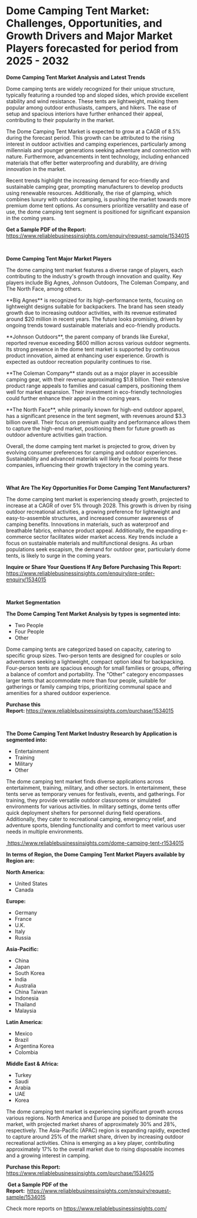 <p><h1>Dome Camping Tent Market: Challenges, Opportunities, and Growth Drivers and Major Market Players forecasted for period from 2025 - 2032</h1></p><p><strong>Dome Camping Tent Market Analysis and Latest Trends</strong></p>
<p><p>Dome camping tents are widely recognized for their unique structure, typically featuring a rounded top and sloped sides, which provide excellent stability and wind resistance. These tents are lightweight, making them popular among outdoor enthusiasts, campers, and hikers. The ease of setup and spacious interiors have further enhanced their appeal, contributing to their popularity in the market.</p><p>The Dome Camping Tent Market is expected to grow at a CAGR of 8.5% during the forecast period. This growth can be attributed to the rising interest in outdoor activities and camping experiences, particularly among millennials and younger generations seeking adventure and connection with nature. Furthermore, advancements in tent technology, including enhanced materials that offer better waterproofing and durability, are driving innovation in the market.</p><p>Recent trends highlight the increasing demand for eco-friendly and sustainable camping gear, prompting manufacturers to develop products using renewable resources. Additionally, the rise of glamping, which combines luxury with outdoor camping, is pushing the market towards more premium dome tent options. As consumers prioritize versatility and ease of use, the dome camping tent segment is positioned for significant expansion in the coming years.</p></p>
<p><strong>Get a Sample PDF of the Report:&nbsp;</strong> <a href="https://www.reliablebusinessinsights.com/enquiry/request-sample/1534015?utm_campaign=2244&utm_medium=2&utm_source=Github&utm_content=ia&utm_term=06022025&utm_id=dome-camping-tent">https://www.reliablebusinessinsights.com/enquiry/request-sample/1534015</a></p>
<p>&nbsp;</p>
<p><strong>Dome Camping Tent Major Market Players</strong></p>
<p><p>The dome camping tent market features a diverse range of players, each contributing to the industry's growth through innovation and quality. Key players include Big Agnes, Johnson Outdoors, The Coleman Company, and The North Face, among others.</p><p>**Big Agnes** is recognized for its high-performance tents, focusing on lightweight designs suitable for backpackers. The brand has seen steady growth due to increasing outdoor activities, with its revenue estimated around $20 million in recent years. The future looks promising, driven by ongoing trends toward sustainable materials and eco-friendly products.</p><p>**Johnson Outdoors**, the parent company of brands like Eureka!, reported revenue exceeding $600 million across various outdoor segments. Its strong presence in the dome tent market is supported by continuous product innovation, aimed at enhancing user experience. Growth is expected as outdoor recreation popularity continues to rise.</p><p>**The Coleman Company** stands out as a major player in accessible camping gear, with their revenue approximating $1.8 billion. Their extensive product range appeals to families and casual campers, positioning them well for market expansion. Their investment in eco-friendly technologies could further enhance their appeal in the coming years.</p><p>**The North Face**, while primarily known for high-end outdoor apparel, has a significant presence in the tent segment, with revenues around $3.3 billion overall. Their focus on premium quality and performance allows them to capture the high-end market, positioning them for future growth as outdoor adventure activities gain traction.</p><p>Overall, the dome camping tent market is projected to grow, driven by evolving consumer preferences for camping and outdoor experiences. Sustainability and advanced materials will likely be focal points for these companies, influencing their growth trajectory in the coming years.</p></p>
<p>&nbsp;</p>
<p><strong>What Are The Key Opportunities For Dome Camping Tent Manufacturers?</strong></p>
<p><p>The dome camping tent market is experiencing steady growth, projected to increase at a CAGR of over 5% through 2028. This growth is driven by rising outdoor recreational activities, a growing preference for lightweight and easy-to-assemble structures, and increased consumer awareness of camping benefits. Innovations in materials, such as waterproof and breathable fabrics, enhance product appeal. Additionally, the expanding e-commerce sector facilitates wider market access. Key trends include a focus on sustainable materials and multifunctional designs. As urban populations seek escapism, the demand for outdoor gear, particularly dome tents, is likely to surge in the coming years.</p></p>
<p><strong>Inquire or Share Your Questions If Any Before Purchasing This Report:</strong> <a href="https://www.reliablebusinessinsights.com/enquiry/pre-order-enquiry/1534015?utm_campaign=2244&utm_medium=2&utm_source=Github&utm_content=ia&utm_term=06022025&utm_id=dome-camping-tent">https://www.reliablebusinessinsights.com/enquiry/pre-order-enquiry/1534015</a></p>
<p>&nbsp;</p>
<p><strong>Market Segmentation</strong></p>
<p><strong>The Dome Camping Tent Market Analysis by types is segmented into:</strong></p>
<p><ul><li>Two People</li><li>Four People</li><li>Other</li></ul></p>
<p><p>Dome camping tents are categorized based on capacity, catering to specific group sizes. Two-person tents are designed for couples or solo adventurers seeking a lightweight, compact option ideal for backpacking. Four-person tents are spacious enough for small families or groups, offering a balance of comfort and portability. The "Other" category encompasses larger tents that accommodate more than four people, suitable for gatherings or family camping trips, prioritizing communal space and amenities for a shared outdoor experience.</p></p>
<p><strong>Purchase this Report:&nbsp;</strong><a href="https://www.reliablebusinessinsights.com/purchase/1534015?utm_campaign=2244&utm_medium=2&utm_source=Github&utm_content=ia&utm_term=06022025&utm_id=dome-camping-tent">https://www.reliablebusinessinsights.com/purchase/1534015</a></p>
<p>&nbsp;</p>
<p><strong>The Dome Camping Tent Market Industry Research by Application is segmented into:</strong></p>
<p><ul><li>Entertainment</li><li>Training</li><li>Military</li><li>Other</li></ul></p>
<p><p>The dome camping tent market finds diverse applications across entertainment, training, military, and other sectors. In entertainment, these tents serve as temporary venues for festivals, events, and gatherings. For training, they provide versatile outdoor classrooms or simulated environments for various activities. In military settings, dome tents offer quick deployment shelters for personnel during field operations. Additionally, they cater to recreational camping, emergency relief, and adventure sports, blending functionality and comfort to meet various user needs in multiple environments.</p></p>
<p><a href="https://www.reliablebusinessinsights.com/dome-camping-tent-r1534015?utm_campaign=2244&utm_medium=2&utm_source=Github&utm_content=ia&utm_term=06022025&utm_id=dome-camping-tent">&nbsp;https://www.reliablebusinessinsights.com/dome-camping-tent-r1534015</a></p>
<p><strong>In terms of Region, the Dome Camping Tent Market Players available by Region are:</strong></p>
<p>
    <p> <strong> North America: </strong>
        <ul>
            <li>United States</li>
            <li>Canada</li>
        </ul>
        </p> 
    <p> <strong> Europe: </strong>
        <ul>
            <li>Germany</li>
            <li>France</li>
            <li>U.K.</li>
            <li>Italy</li>
            <li>Russia</li>
        </ul>
        </p> 
    <p> <strong> Asia-Pacific: </strong>
        <ul>
            <li>China</li>
            <li>Japan</li>
            <li>South Korea</li>
            <li>India</li>
            <li>Australia</li>
            <li>China Taiwan</li>
            <li>Indonesia</li>
            <li>Thailand</li>
            <li>Malaysia</li>
        </ul>
        </p> 
    <p> <strong> Latin America: </strong>
        <ul>
            <li>Mexico</li>
            <li>Brazil</li>
            <li>Argentina Korea</li>
            <li>Colombia</li>
        </ul>
        </p> 
    <p> <strong> Middle East & Africa: </strong>
        <ul>
            <li>Turkey</li>
            <li>Saudi</li>
            <li>Arabia</li>
            <li>UAE</li>
            <li>Korea</li>
        </ul>
    </p>
    </p>
<p><p>The dome camping tent market is experiencing significant growth across various regions. North America and Europe are poised to dominate the market, with projected market shares of approximately 30% and 28%, respectively. The Asia-Pacific (APAC) region is expanding rapidly, expected to capture around 25% of the market share, driven by increasing outdoor recreational activities. China is emerging as a key player, contributing approximately 17% to the overall market due to rising disposable incomes and a growing interest in camping.</p></p>
<p><strong>Purchase this Report: </strong><a href="https://www.reliablebusinessinsights.com/purchase/1534015?utm_campaign=2244&utm_medium=2&utm_source=Github&utm_content=ia&utm_term=06022025&utm_id=dome-camping-tent">https://www.reliablebusinessinsights.com/purchase/1534015</a></p>
<p>&nbsp;<strong>Get a Sample PDF of the Report:&nbsp;&nbsp;</strong><a href="https://www.reliablebusinessinsights.com/enquiry/request-sample/1534015?utm_campaign=2244&utm_medium=2&utm_source=Github&utm_content=ia&utm_term=06022025&utm_id=dome-camping-tent">https://www.reliablebusinessinsights.com/enquiry/request-sample/1534015</a></p>
<p><strong></strong></p>
<p>Check more reports on <a href="https://www.reliablebusinessinsights.com/?utm_campaign=2244&utm_medium=2&utm_source=Github&utm_content=ia&utm_term=06022025&utm_id=dome-camping-tent">https://www.reliablebusinessinsights.com/</a></p>